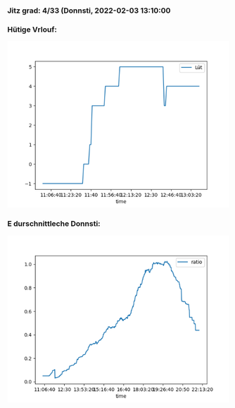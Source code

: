 ### Jitz grad: 4/33 (Donnsti, 2022-02-03 13:10:00

### Hütige Vrlouf:
![Graph](Today.png)

### E durschnittleche Donnsti:
![Graph](Donnsti.png)